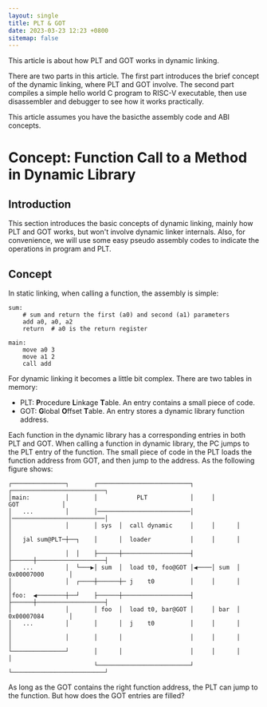```yaml
---
layout: single
title: PLT & GOT
date: 2023-03-23 12:23 +0800
sitemap: false
---
```


This article is about how PLT and GOT works in dynamic linking.

There are two parts in this article. The first part introduces the brief
concept of the dynamic linking, where PLT and GOT involve. The second part
compiles a simple hello world C program to RISC-V executable, then use
disassembler and debugger to see how it works practically.

This article assumes you have the basicthe assembly code and ABI concepts.

# Concept: Function Call to a Method in Dynamic Library

## Introduction

This section introduces the basic concepts of dynamic linking, mainly how
PLT and GOT works, but won't involve dynamic linker internals. Also, for
convenience, we will use some easy pseudo assembly codes to indicate the
operations in program and PLT.


## Concept

In static linking, when calling a function, the assembly is simple:

```
sum:
	# sum and return the first (a0) and second (a1) parameters
	add a0, a0, a2
	return  # a0 is the return register

main:
	move a0 3
	move a1 2
	call add
```

For dynamic linking it becomes a little bit complex. There are two tables in memory:

* PLT: **P**rocedure **L**inkage **T**able. An entry contains a small piece of code.
* GOT: **G**lobal **O**ffset **T**able. An entry stores a dynamic library function address.

Each function in the dynamic library has a corresponding entries in both PLT and GOT.
When calling a function in dynamic library, the PC jumps to the PLT entry of
the function. The small piece of code in the PLT loads the function address
from GOT, and then jump to the address. As the following figure shows:

```
┌───────────────┐       ┌──────────────────────────┐     ┌──────────────────────────┐
│main:          │       │           PLT            │     │           GOT            │
│   ...         │       │──────────────────────────│     │──────────────────────────│
│               │       │ sys  │  call dynamic     │     │      │                   │
│   jal sum@PLT─┼──┐    │      │  loader           │     │      │                   │
│               │  │    ├──────┼───────────────────┤     ├──────┼───────────────────┤
│   ...         │  └───▶│ sum  │  load t0, foo@GOT │◀────│ sum  │  0x00007000       │
│               │  ┌────┼──────┼─ j    t0          │     │      │                   │
│foo:  ◀────────┼──┘    ├──────┼───────────────────┤     ├──────┼───────────────────┤
│               │       │ foo  │  load t0, bar@GOT │     │ bar  │  0x00007084       │
│   ...         │       │      │  j    t0          │     │      │                   │
│               │       │      │                   │     │      │                   │
└───────────────┘       │      │                   │     │      │                   │
                        └──────────────────────────┘     └──────────────────────────┘
```

As long as the GOT contains the right function address, the PLT can jump to the
function. But how does the GOT entries are filled?


```

```
